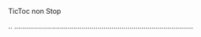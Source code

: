 TicToc non Stop

..
..........................................................................................
